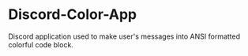 # Discord-Color-App
Discord application used to make user's messages into ANSI formatted colorful code block.
